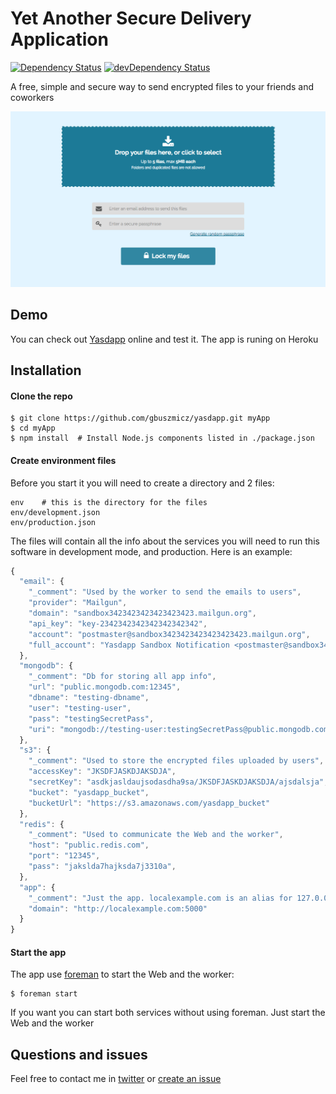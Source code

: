 # Yet Another Secure Delivery Application

[![Dependency Status](https://david-dm.org/gbuszmicz/yasdapp.svg?style=flat)](https://david-dm.org/gbuszmicz/yasdapp)
[![devDependency Status](https://david-dm.org/gbuszmicz/yasdapp/dev-status.svg?style=flat)](https://david-dm.org/gbuszmicz/yasdapp#info=devDependencies)

A free, simple and secure way to send encrypted files to your friends and coworkers

<p align="center">
  <img src ="https://raw.githubusercontent.com/gbuszmicz/yasdapp/master/public/img/Screenshot.png" />
</p>


## Demo
You can check out [Yasdapp](https://yasdapp.com/) online and test it.
The app is runing on Heroku



## Installation
#### Clone the repo
```shell
$ git clone https://github.com/gbuszmicz/yasdapp.git myApp
$ cd myApp
$ npm install  # Install Node.js components listed in ./package.json
```


#### Create environment files
Before you start it you will need to create a directory and 2 files:
```shell
env    # this is the directory for the files
env/development.json
env/production.json
```

The files will contain all the info about the services you will need to run this software in development mode, and production. 
Here is an example:
```javascript
{
  "email": {
    "_comment": "Used by the worker to send the emails to users",
    "provider": "Mailgun",
    "domain": "sandbox3423423423423423423.mailgun.org",
    "api_key": "key-2342342342342342342342",
    "account": "postmaster@sandbox3423423423423423423.mailgun.org",
    "full_account": "Yasdapp Sandbox Notification <postmaster@sandbox3423423423423423423.mailgun.org>"
  },
  "mongodb": {
    "_comment": "Db for storing all app info",
    "url": "public.mongodb.com:12345",
    "dbname": "testing-dbname",
    "user": "testing-user",
    "pass": "testingSecretPass",
    "uri": "mongodb://testing-user:testingSecretPass@public.mongodb.com:12345/testing-dbname"
  },
  "s3": {
    "_comment": "Used to store the encrypted files uploaded by users",
    "accessKey": "JKSDFJASKDJAKSDJA",
    "secretKey": "asdkjasldaujsodasdha9sa/JKSDFJASKDJAKSDJA/ajsdalsja",
    "bucket": "yasdapp_bucket",
    "bucketUrl": "https://s3.amazonaws.com/yasdapp_bucket"
  },
  "redis": {
    "_comment": "Used to communicate the Web and the worker",
    "host": "public.redis.com",
    "port": "12345",
    "pass": "jakslda7hajksda7j3310a",
  },
  "app": {
    "_comment": "Just the app. localexample.com is an alias for 127.0.0.1 added in /etc/hosts file",
    "domain": "http://localexample.com:5000"
  }
}
```


#### Start the app
The app use [foreman](https://github.com/strongloop/node-foreman) to start the Web and the worker:
```shell
$ foreman start
```
If you want you can start both services without using foreman. Just start the Web and the worker


## Questions and issues
Feel free to contact me in [twitter](https://twitter.com/gbuszmicz) or [create an issue](https://github.com/gbuszmicz/yasdapp/issues/new)
